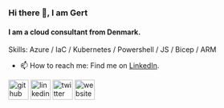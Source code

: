### Hi there 👋, I am Gert
#### I am a cloud consultant from Denmark.

Skills: Azure / IaC / Kubernetes / Powershell / JS / Bicep / ARM

- 📫 How to reach me: Find me on [LinkedIn](https://linkedin.com/in/gertkjerslev).


[<img src='https://cdn.jsdelivr.net/npm/simple-icons@3.0.1/icons/github.svg' alt='github' height='40'>](https://github.com/gertkjerslev)  [<img src='https://cdn.jsdelivr.net/npm/simple-icons@3.0.1/icons/linkedin.svg' alt='linkedin' height='40'>](https://www.linkedin.com/in/gertkjerslev/)  [<img src='https://cdn.jsdelivr.net/npm/simple-icons@3.0.1/icons/twitter.svg' alt='twitter' height='40'>](https://twitter.com/gertkjerslev)  [<img src='https://cdn.jsdelivr.net/npm/simple-icons@3.0.1/icons/icloud.svg' alt='website' height='40'>](https://www.gertkjerslev.com)  
